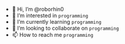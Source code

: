 - 👋 Hi, I’m @roborhin0
- 👀 I’m interested in `programming`
- 🌱 I’m currently learning `programming`
- 💞️ I’m looking to collaborate on `programming`
- 📫 How to reach me `programming`

<!---
roborhin0/roborhin0 is a ✨ special ✨ repository because its `README.md` (this file) appears on your GitHub profile.
You can click the Preview link to take a look at your changes.
--->
